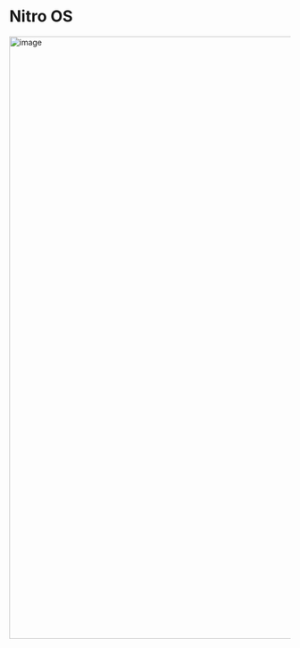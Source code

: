 # Nitro OS

<img width="1920" height="1080" alt="image" src="https://github.com/user-attachments/assets/8410eecd-267f-493a-9c8b-9bcfe167edb4" />
